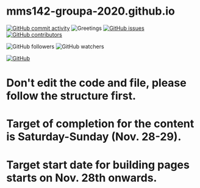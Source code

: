 # mms142-groupa-2020.github.io

 [![GitHub commit activity](https://img.shields.io/github/commit-activity/w/ianignacioa/mms142-groupa-2020.github.io)](https://github.com/ianignacioa/mms142-groupa-2020.github.io/graphs/commit-activity)  ![Greetings](https://github.com/ianignacioa/mms142-groupa-2020.github.io/workflows/Greetings/badge.svg?event=issues)  [![GitHub issues](https://img.shields.io/github/issues/ianignacioa/mms142-groupa-2020.github.io)](https://github.com/ianignacioa/mms142-groupa-2020.github.io/issues)   [![GitHub contributors](https://img.shields.io/github/contributors/ianignacioa/mms142-groupa-2020.github.io?color=green)](https://github.com/ianignacioa/mms142-groupa-2020.github.io/graphs/contributors)
 
![GitHub followers](https://img.shields.io/github/followers/ianignacioa?style=social)
![GitHub watchers](https://img.shields.io/github/watchers/ianignacioa/mms142-groupa-2020.github.io?label=Seen&style=social)

[![GitHub](https://img.shields.io/badge/Preview-webpage-green)](https://rawcdn.githack.com/ianignacioa/mms142-groupa-2020.github.io/23f6c0f14f50ee01f671c2a25a0770ae50540ff4/Telemedicine/index.html)

# Don't edit the code and file, please follow the structure first. 
# Target of completion for the content is Saturday-Sunday (Nov. 28-29).
# Target start date for building pages starts on Nov. 28th onwards.
